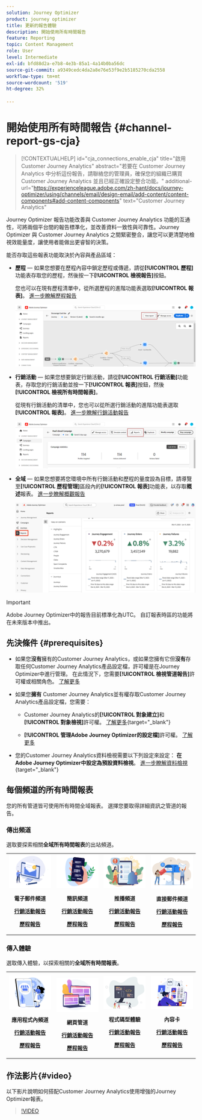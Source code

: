 ```yaml
---
solution: Journey Optimizer
product: journey optimizer
title: 更新的報告體驗
description: 開始使用所有時間報告
feature: Reporting
topic: Content Management
role: User
level: Intermediate
exl-id: bfd88d2a-e7b8-4e3b-85a1-4a14b0ba56dc
source-git-commit: a9349cedc4da2a8e76e53f9e2b5185270cda2558
workflow-type: tm+mt
source-wordcount: '519'
ht-degree: 32%

---
```


# 開始使用所有時間報告 {#channel-report-gs-cja}

>[!CONTEXTUALHELP]
>id="cja_connections_enable_cja"
>title="啟用 Customer Journey Analytics"
>abstract="若要在 Customer Journey Analytics 中分析這份報告，請聯絡您的管理員，確保您的組織已購買 Customer Journey Analytics 並且已經正確設定整合功能。"
>additional-url="https://experienceleague.adobe.com/zh-hant/docs/journey-optimizer/using/channels/email/design-email/add-content/content-components#add-content-components" text="Customer Journey Analytics"

Journey Optimizer 報告功能改善與 Customer Journey Analytics 功能的互通性，可將兩個平台間的報告標準化，並改善資料一致性與可靠性。Journey Optimizer 與 Customer Journey Analytics 之間緊密整合，讓您可以更清楚地檢視效能量度，讓使用者能做出更睿智的決策。

能否存取這些報表功能取決於內容與產品區域：

* **歷程** — 如果您想要在歷程內容中鎖定歷程或傳遞，請從&#x200B;**[!UICONTROL 歷程]**&#x200B;功能表存取您的歷程，然後按一下&#x200B;**[!UICONTROL 檢視報告]**&#x200B;按鈕。

  您也可以在現有歷程清單中，從所選歷程的進階功能表選取&#x200B;**[!UICONTROL 報表]**。 [進一步瞭解歷程報告](journey-global-report-cja.md)

  ![](assets/gs-cja-report-3.png)

* **行銷活動** — 如果您想要鎖定行銷活動，請從&#x200B;**[!UICONTROL 行銷活動]**&#x200B;功能表，存取您的行銷活動並按一下&#x200B;**[!UICONTROL 報表]**&#x200B;按鈕，然後&#x200B;**[!UICONTROL 檢視所有時間報表]**。

  從現有行銷活動的清單中，您也可以從所選行銷活動的進階功能表選取&#x200B;**[!UICONTROL 報表]**。 [進一步瞭解行銷活動報告](campaign-global-report-cja.md)

  ![](assets/gs-cja-report-2.png)

* **全域** — 如果您想要將您環境中所有行銷活動和歷程的量度設為目標，請導覽至&#x200B;**[!UICONTROL 歷程管理]**&#x200B;區段內的&#x200B;**[!UICONTROL 報表]**&#x200B;功能表，以存取&#x200B;**概述**&#x200B;報表。 [進一步瞭解概觀報告](channel-report-cja.md)

  ![](assets/gs-cja-report-1.png)

>[!IMPORTANT]
>
>Adobe Journey Optimizer中的報告目前標準化為UTC。 自訂報表時區的功能將在未來版本中推出。

## 先決條件 {#prerequisites}

* 如果您&#x200B;**沒有**&#x200B;擁有的Customer Journey Analytics，或如果您擁有它但&#x200B;**沒有**&#x200B;存取任何Customer Journey Analytics產品設定檔，許可權是在Journey Optimizer中進行管理。 在此情況下，您需要&#x200B;**[!UICONTROL 檢視管道報告]**&#x200B;許可權或相關角色。 [了解更多](../administration/permissions.md)

* 如果您&#x200B;**擁有** Customer Journey Analytics並有權存取Customer Journey Analytics產品設定檔，您需要：

   * Customer Journey Analytics的&#x200B;**[!UICONTROL 對象建立]**&#x200B;和&#x200B;**[!UICONTROL 對象檢視]**&#x200B;許可權。 [了解更多](https://experienceleague.adobe.com/en/docs/analytics-platform/using/technotes/access-control){target="_blank"}

   * **[!UICONTROL 管理Adobe Journey Optimizer的設定檔]**&#x200B;許可權。 [了解更多](../administration/permissions.md)

* 您的Customer Journey Analytics資料檢視需要以下列設定來設定： **在Adobe Journey Optimizer中設定為預設資料檢視**。 [進一步瞭解資料檢視](https://experienceleague.adobe.com/en/docs/analytics-platform/using/cja-dataviews/create-dataview){target="_blank"}


## 每個頻道的所有時間報表

您的所有管道皆可使用所有時間全域報表。 選擇您要取得詳細資訊之管道的報告。

### 傳出頻道

選取要探索相關&#x200B;**全域所有時間報表**&#x200B;的出站頻道。

<table style="table-layout:fixed"><tr style="border: 0;">
<td><img alt="電子郵件" src="../channels/assets/do-not-localize/email.png">
<div align="center"><p><strong>電子郵件頻道</strong></p><p><a href="campaign-global-report-cja-email.md"><strong>行銷活動報告</strong></a></p><p><a href="journey-global-report-cja-email.md"><strong>歷程報告</strong></a></p></div></td>
<td><a href="campaign-global-report-cja-sms.md"><img alt="簡訊" src="../channels/assets/do-not-localize/sms.png"></a>
<div align="center"><p><strong>簡訊頻道</strong></p><p><a href="campaign-global-report-cja-sms.md"><strong>行銷活動報告</strong></a></p><p><a href="journey-global-report-cja-sms.md"><strong>歷程報告</strong></a></p></div></td>
<td><a href="campaign-global-report-cja-push.md"><img alt="推播" src="../channels/assets/do-not-localize/push.png"></a>
<div align="center"><p><strong>推播頻道</strong></p><p><a href="campaign-global-report-cja-push.md"><strong>行銷活動報告</strong></a></p><p><a href="journey-global-report-cja-push.md"><strong>歷程報告</strong></a></p></div></td>
<td><a href="campaign-global-report-cja-direct.md"><img alt="直接郵件" src="../channels/assets/do-not-localize/direct-mail.jpg"></a>
<div align="center"><p><strong>直接郵件頻道</strong></p><p><a href="campaign-global-report-cja-direct.md"><strong>行銷活動報告</strong></a></p><p><a href="journey-global-report-cja-direct.md"><strong>歷程報告</strong></a></p></div></td>
</tr></table>

### 傳入體驗

選取傳入體驗，以探索相關的&#x200B;**全域所有時間報表**。

<table style="table-layout:fixed"><tr style="border: 0;">
<td><img alt="應用程式內" src="../channels/assets/do-not-localize/inapp.jpg">
<div align="center"><p><strong>應用程式內頻道</strong></p><p><a href="campaign-global-report-cja-inapp.md"><strong>行銷活動報告</strong></a></p><p><a href="journey-global-report-cja-inapp.md"><strong>歷程報告</strong></a></p></div></td>
<td><p><img alt="網頁" src="../channels/assets/do-not-localize/web.jpg"></p>
<div align="center"><p><strong>網頁管道</strong></p><p><a href="campaign-global-report-cja-web.md"><strong>行銷活動報告</strong></a></p><p><a href="journey-global-report-cja-web.md"><strong>歷程報告</strong></a></p></div></td>
<td><img alt="程式碼型體驗" src="../channels/assets/do-not-localize/code.png">
<div align="center"><p><strong>程式碼型體驗</strong></p><p><a href="campaign-global-report-cja-code.md"><strong>行銷活動報告</strong></a></p><p><a href="campaign-global-report-cja-code.md"><strong>歷程報告</strong></a></p></div></td>
<td><img alt="內容卡" src="../channels/assets/do-not-localize/cards.png">
<div align="center"><p><strong>內容卡</strong></p><p><a href="campaign-global-report-cja-content.md"><strong>行銷活動報告</strong></a></p><p><a href="journey-global-report-cja-content.md"><strong>歷程報告</strong></a></p></div></td>
</tr></table>

## 作法影片{#video}

以下影片說明如何搭配Customer Journey Analytics使用增強的Journey Optimizer報表。

>[!VIDEO](https://video.tv.adobe.com/v/3430413)